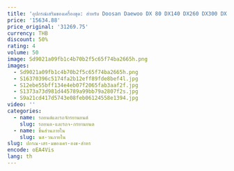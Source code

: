 ```yaml
---
title: 'อุปกรณ์เสริมของเครื่องขุด: สำหรับ Doosan Daewoo DX 80 DX140 DX260 DX300 DX420 DX500การประกอบวาล์วเท้าเดิน'
price: '15634.88'
price_original: '31269.75'
currency: THB
discount: 50%
rating: 4
volume: 50
image: Sd9021a09fb1c4b70b2f5c65f74ba2665h.png
images:
  - Sd9021a09fb1c4b70b2f5c65f74ba2665h.png
  - S16370396c5174fa2b12eff89fde8bef4l.jpg
  - S12ebe55bff134e4eb07f2065fab3aaf2f.jpg
  - S1373a73d981d445789a99bb79a2807f2s.jpg
  - S9a21cd417d5743e08feb06124558e1394.jpg
video: ''
categories:
  - name: รถยนต์และรถจักรยานยนต์
    slug: รถยนต-และรถจ-กรยานยนต
  - name: ชิ้นส่วนภายใน
    slug: นส-วนภายใน
slug: ปกรณ-เสร-มของเคร-องข-สำหร
encode: oEA4Vis
lang: th
---
```

  